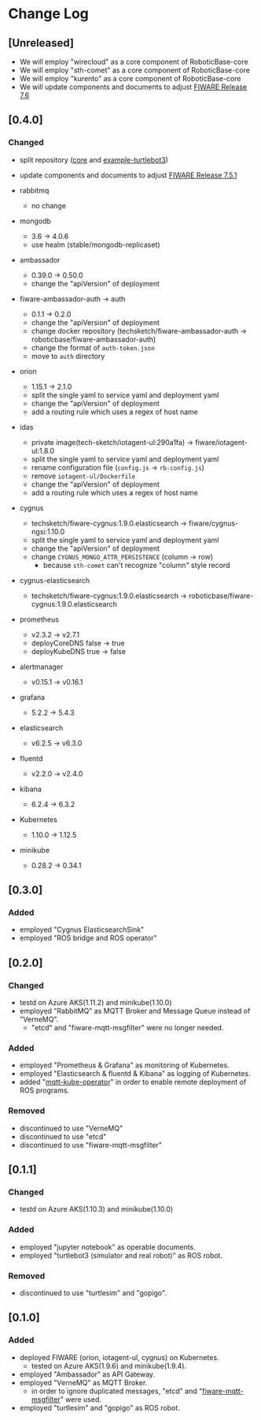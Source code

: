 # Change Log

## [Unreleased]
* We will employ "wirecloud" as a core component of RoboticBase-core
* We will employ "sth-comet" as a core component of RoboticBase-core
* We will employ "kurento" as a core component of RoboticBase-core
* We will update components and documents to adjust [FIWARE Release 7.6](https://github.com/Fiware/catalogue/releases)

## [0.4.0]
### Changed
* split repository ([core](https://github.com/RoboticBase/core) and [example-turtlebot3](https://github.com/RoboticBase/example-turtlebot3))
* update components and documents to adjust [FIWARE Release 7.5.1](https://github.com/Fiware/catalogue/releases)

* rabbitmq
    * no change
* mongodb
    * 3.6 -> 4.0.6
    * use healm (stable/mongodb-replicaset)
* ambassador
    * 0.39.0 -> 0.50.0
    * change the "apiVersion" of deployment
* fiware-ambassador-auth -> auth
    * 0.1.1 -> 0.2.0
    * change the "apiVersion" of deployment
    * change docker repository (techsketch/fiware-ambassador-auth -> roboticbase/fiware-ambassador-auth)
    * change the format of `auth-token.json`
    * move to `auth` directory
* orion
    * 1.15.1 -> 2.1.0
    * split the single yaml to service yaml and deployment yaml
    * change the "apiVersion" of deployment
    * add a routing rule which uses a regex of host name
* idas
    * private image(tech-sketch/iotagent-ul:290a1fa) -> fiware/iotagent-ul:1.8.0
    * split the single yaml to service yaml and deployment yaml
    * rename configuration file (`config.js` -> `rb-config.js`)
    * remove `iotagent-ul/Dockerfile`
    * change the "apiVersion" of deployment
    * add a routing rule which uses a regex of host name
* cygnus
    * techsketch/fiware-cygnus:1.9.0.elasticsearch -> fiware/cygnus-ngsi:1.10.0
    * split the single yaml to service yaml and deployment yaml
    * change the "apiVersion" of deployment
    * change `CYGNUS_MONGO_ATTR_PERSISTENCE` (column -> row)
        * because `sth-comet` can't recognize "column" style record
* cygnus-elasticsearch
    * techsketch/fiware-cygnus:1.9.0.elasticsearch -> roboticbase/fiware-cygnus:1.9.0.elasticsearch
* prometheus
    * v2.3.2 -> v2.7.1
    * deployCoreDNS false -> true
    * deployKubeDNS true -> false
* alertmanager
    * v0.15.1 -> v0.16.1
* grafana
    * 5.2.2 -> 5.4.3
* elasticsearch
    * v6.2.5 -> v6.3.0
* fluentd
    * v2.2.0 -> v2.4.0
* kibana
    * 6.2.4 -> 6.3.2
* Kubernetes
    * 1.10.0 -> 1.12.5
* minikube
    * 0.28.2 -> 0.34.1

## [0.3.0]
### Added
* employed "Cygnus ElasticsearchSink"
* employed "ROS bridge and ROS operator"

## [0.2.0]
### Changed
* testd on Azure AKS(1.11.2) and minikube(1.10.0)
* employed "RabbitMQ" as MQTT Broker and Message Queue instead of "VerneMQ".
    * "etcd" and "fiware-mqtt-msgfilter" were no longer needed.

### Added
* employed "Prometheus & Grafana" as monitoring of Kubernetes.
* employed "Elasticsearch & fluentd & Kibana" as logging of Kubernetes.
* added "[mqtt-kube-operator](https://github.com/tech-sketch/mqtt-kube-operator)" in order to enable remote deployment of ROS programs.

### Removed
* discontinued to use "VerneMQ"
* discontinued to use "etcd"
* discontinued to use "fiware-mqtt-msgfilter"

## [0.1.1]
### Changed
* testd on Azure AKS(1.10.3) and minikube(1.10.0)

### Added
* employed "jupyter notebook" as operable documents.
* employed "turtlebot3 (simulator and real robot)" as ROS robot.

### Removed
* discontinued to use "turtlesim" and "gopigo".

## [0.1.0]
### Added
* deployed FIWARE (orion, iotagent-ul, cygnus) on Kubernetes.
    * tested on Azure AKS(1.9.6) and minikube(1.9.4).
* employed "Ambassador" as API Gateway.
* employed "VerneMQ" as MQTT Broker.
    * in order to ignore duplicated messages, "etcd" and "[fiware-mqtt-msgfilter](https://github.com/tech-sketch/fiware-mqtt-msgfilter)" were used.
* employed "turtlesim" and "gopigo" as ROS robot.
